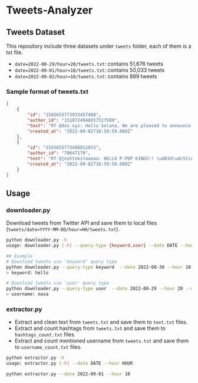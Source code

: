 # Tweets-Analyzer

## Tweets Dataset

This repository include three datasets under `tweets` folder, each of them is a txt file.

- `date=2022-08-29/hour=20/tweets.txt`: contains 51,676 tweets
- `date=2022-09-01/hour=10/tweets.txt`: contains 50,033 tweets
- `date=2022-09-02/hour=10/tweets.txt`: contains 889 tweets

### Sample format of tweets.txt

```json
[
    {
        "id": "1565655773933457408",
        "author_id": "1510724946657517580",
        "text": "RT @dos_xyz: Hello Solana, We are pleased to announce our Hackathon Submission: DreamOS \ud83d\udcab\n\nA new user experience for crypto - it is the fir\u2026",
        "created_at": "2022-09-02T10:59:59.000Z"
    },
    {
        "id": "1565655773488812033",
        "author_id": "70647170",
        "text": "RT @joshtokitaaaaa: HELLO P-POP KINGS!! \ud83d\udc51\n\n@SB19Official #SB19\n#WYAT #WhereYouAtSB19 https://t.co/ZoXd2Ihhgi",
        "created_at": "2022-09-02T10:59:59.000Z"
    }
]
```

## Usage

### downloader.py

Download tweets from Twitter API and save them to local files (`tweets/date=YYYY-MM-DD/hour=HH/tweets.txt`).

```bash
python downloader.py -h
usage: downloader.py [-h] --query-type {keyword,user} --date DATE --hour HOUR --max-results MAX_RESULTS

## Example
# Download tweets use 'keyword' query type
python downloader.py --query-type keyword  --date 2022-08-30 --hour 10 --max-results 200
> keyword: hello

# Download tweets use 'user' query type
python downloader.py --query-type user  --date 2022-08-29 --hour 20 --max-results 200
> username: nasa
```

### extractor.py

- Extract and clean text from `tweets.txt` and save them to `text.txt` files.
- Extract and count hashtags from `tweets.txt` and save them to `hashtags_count.txt` files.
- Extract and count mentioned username from `tweets.txt` and save them to `username_count.txt` files.

```bash
python extractor.py -h
usage: extractor.py [-h] --date DATE --hour HOUR

python extractor.py --date 2022-09-01 --hour 10
```
